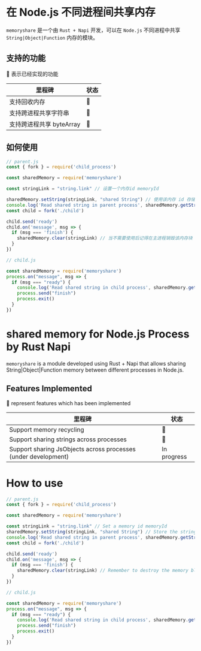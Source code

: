 # 在 Node.js 不同进程间共享内存

`memoryshare` 是一个由 `Rust + Napi` 开发，可以在 `Node.js` 不同进程中共享 `String|Object|Function` 内存的模块。

## 支持的功能

🚀 表示已经实现的功能

| 里程碑                                                                                                                                                                                                                                          | 状态 |
| -------------------------------------------------------------------------------------------------------------------------------------- | ---- |
|  支持回收内存    | 🚀    |
|  支持跨进程共享字符串    | 🚀    |
|  支持跨进程共享 byteArray    | 🚀    |



## 如何使用

```js
// parent.js
const { fork } = require('child_process')

const sharedMemory = require('memoryshare')

const stringLink = "string.link" // 设置一个内存id memoryId

sharedMemory.setString(stringLink, "shared String") // 使用该内存 id 存储需要共享的字符串
console.log('Read shared string in parent process', sharedMemory.getString(stringLink))
const child = fork('./child')

child.send('ready')
child.on('message', msg => {
  if (msg === 'finish') {
    sharedMemory.clear(stringLink) // 当不需要使用后记得在主进程销毁该内存块
  }
})

// child.js

const sharedMemory = require('memoryshare')
process.on("message", msg => {
  if (msg === "ready") {
    console.log('Read shared string in child process', sharedMemory.getString("string.link"))
    process.send("finish")
    process.exit()
  }
})

```
# shared memory for Node.js Process by Rust Napi

`memoryshare` is a module developed using Rust + Napi that allows sharing String|Object|Function memory between different processes in Node.js.

## Features Implemented

🚀 represent features which has been implemented

| 里程碑                                                                                                                                                                                                                                          | 状态 |
| -------------------------------------------------------------------------------------------------------------------------------------- | ---- |
|  Support memory recycling	    | 🚀    |
|  Support sharing strings across processes	    | 🚀    |
|  Support sharing JsObjects across processes (under development)    | In progress    |


# How to use

```js
// parent.js
const { fork } = require('child_process')

const sharedMemory = require('memoryshare')

const stringLink = "string.link" // Set a memory id memoryId
sharedMemory.setString(stringLink, "shared String") // Store the string to be shared using the memory id
console.log('Read shared string in parent process', sharedMemory.getString(stringLink))
const child = fork('./child')

child.send('ready')
child.on('message', msg => {
  if (msg === 'finish') {
    sharedMemory.clear(stringLink) // Remember to destroy the memory block in the main process when it is no longer needed
  }
})

// child.js

const sharedMemory = require('memoryshare')
process.on("message", msg => {
  if (msg === "ready") {
    console.log('Read shared string in child process', sharedMemory.getString("string.link"))
    process.send("finish")
    process.exit()
  }
})
```
